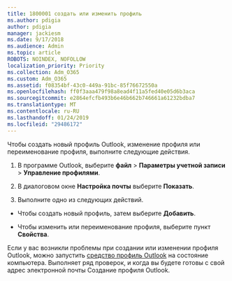 ```yaml
---
title: 1800001 создать или изменить профиль
ms.author: pdigia
author: pdigia
manager: jackiesm
ms.date: 9/17/2018
ms.audience: Admin
ms.topic: article
ROBOTS: NOINDEX, NOFOLLOW
localization_priority: Priority
ms.collection: Adm_O365
ms.custom: Adm_O365
ms.assetid: f08354bf-43c0-449a-91bc-85f76672550a
ms.openlocfilehash: ff0f3aaa479f98a8ead4f11a5fed40e05d6b3aca
ms.sourcegitcommit: e2864efcfb493b6e46b662b746661a61232bdba7
ms.translationtype: MT
ms.contentlocale: ru-RU
ms.lasthandoff: 01/24/2019
ms.locfileid: "29486172"
---
```

Чтобы создать новый профиль Outlook, изменение профиля или переименование профиля, выполните следующие действия.
  
1. В программе Outlook, выберите **файл** \> **Параметры учетной записи** \> **Управление профилями**.
    
2. В диалоговом окне **Настройка почты** выберите **Показать**.
    
3. Выполните одно из следующих действий.
    
  - Чтобы создать новый профиль, затем выберите **Добавить**.
    
  - Чтобы изменить или переименование профиля, выберите пункт **Свойства**.
    
Если у вас возникли проблемы при создании или изменении профиля Outlook, можно запустить [средство профиль Outlook](https://aka.ms/SaRA-OutlookSetupProfile) на состояние компьютера. Выполняет ряд проверок, и когда вы будете готовы с свой адрес электронной почты Создание профиля Outlook. 
  

